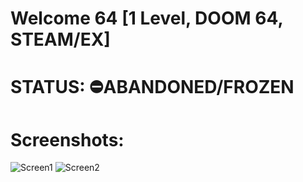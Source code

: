 # Welcome 64 [1 Level, DOOM 64, STEAM/EX]

# STATUS: ⛔ABANDONED/FROZEN

# Screenshots:
![Screen1](./screens/1.jpg)
![Screen2](./screens/2.jpg)

